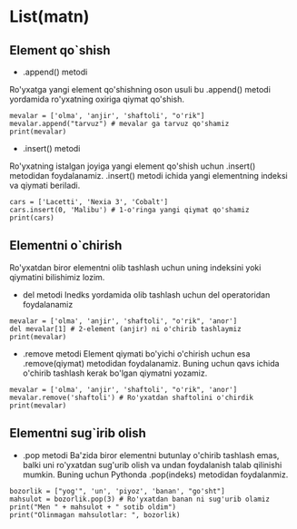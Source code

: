 # List(matn)

## Element qo`shish

- .append() metodi

Ro'yxatga yangi element qo'shishning oson usuli bu .append() metodi yordamida ro'yxatning oxiriga qiymat qo'shish.

```
mevalar = ['olma', 'anjir', 'shaftoli', "o'rik"]
mevalar.append("tarvuz") # mevalar ga tarvuz qo'shamiz
print(mevalar)
```

- .insert() metodi

Ro'yxatning istalgan joyiga yangi element qo'shish uchun .insert() metodidan foydalanamiz. .insert() metodi ichida yangi elementning indeksi va qiymati beriladi.

```
cars = ['Lacetti', 'Nexia 3', 'Cobalt']
cars.insert(0, 'Malibu') # 1-o'ringa yangi qiymat qo'shamiz
print(cars)
```

## Elementni o`chirish

Ro'yxatdan biror elementni olib tashlash uchun uning indeksini yoki qiymatini bilishimiz lozim.

- del metodi
  Inedks yordamida olib tashlash uchun del operatoridan foydalanamiz

```
mevalar = ['olma', 'anjir', 'shaftoli', "o'rik", 'anor']
del mevalar[1] # 2-element (anjir) ni o'chirib tashlaymiz
print(mevalar)
```

- .remove metodi
  Element qiymati bo'yichi o'chirish uchun esa .remove(qiymat) metodidan foydalanamiz. Buning uchun qavs ichida o'chirib tashlash kerak bo'lgan qiymatni yozamiz.

```
mevalar = ['olma', 'anjir', 'shaftoli', "o'rik", 'anor']
mevalar.remove('shaftoli') # Ro'yxatdan shaftolini o'chirdik
print(mevalar)
```

## Elementni sug`irib olish

- .pop metodi
  Ba'zida biror elementni butunlay o'chirib tashlash emas, balki uni ro'yxatdan sug'urib olish va undan foydalanish talab qilinishi mumkin. Buning uchun Pythonda .pop(indeks) metodidan foydalanmiz.

```
bozorlik = ["yog'", 'un', 'piyoz', 'banan', "go'sht"]
mahsulot = bozorlik.pop(3) # Ro'yxatdan banan ni sug'urib olamiz
print("Men " + mahsulot + " sotib oldim")
print("Olinmagan mahsulotlar: ", bozorlik)
```
